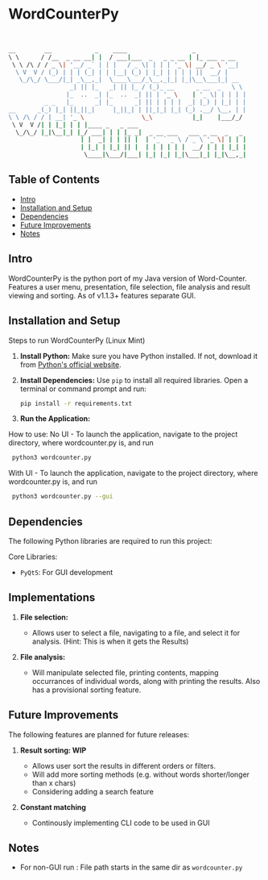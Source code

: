 # WordCounterPy
```bash


__        __            _    ____                  _              
\ \      / /__  _ __ __| |  / ___|___  _   _ _ __ | |_ ___ _ __   
 \ \ /\ / / _ \| '__/ _` | | |   / _ \| | | | '_ \| __/ _ \ '__|  
  \ V  V / (_) | | | (_| | | |__| (_) | |_| | | | | ||  __/ |     
   \_/\_/ \___/|_| _\__,_|  \____\___/_\__,_|_| |_|\__\___|_| __  
                 _| || |_   _| || |_ / (_)_ __      _ __  _   \ \ 
                |_  ..  _| |_  ..  _| || | '_ \    | '_ \| | | | |
          _ _   |_      _| |_      _| || | | | |  _| |_) | |_| | |
__      _(_) |_| ||_||_|     |_||_| | ||_|_| |_| (_) .__/ \__, | |
\ \ /\ / / | __| '_ \                \_\           |_|    |___/_/ 
 \ V  V /| | |_| | | |____ _   _ ___                              
  \_/\_/ |_|\__|_| |_/ ___| | | |_ _|  _ __ ___   ___ _ __  _   _ 
                    | |  _| | | || |  | '_ ` _ \ / _ \ '_ \| | | |
                    | |_| | |_| || |  | | | | | |  __/ | | | |_| |
                     \____|\___/|___| |_| |_| |_|\___|_| |_|\__,_|


  ```

## Table of Contents
- [Intro](#introduction)
- [Installation and Setup](#installation-and-setup)
- [Dependencies](#dependencies)
- [Future Improvements](#future-improvements)
- [Notes](#notes)

## Intro

WordCounterPy is the python port of my Java version of Word-Counter. Features a user menu, presentation, file selection, file analysis and result viewing and sorting. As of v1.1.3+ features separate GUI.

## Installation and Setup

Steps to run WordCounterPy (Linux Mint)

1. **Install Python:**
   Make sure you have Python installed. If not, download it from [Python's official website](https://www.python.org/downloads/).

2. **Install Dependencies:**
   Use `pip` to install all required libraries. Open a terminal or command prompt and run:
   ```bash
   pip install -r requirements.txt
   ```
3. **Run the Application:**

How to use:
   No UI - To launch the application, navigate to the project directory, where wordcounter.py is, and run 
   ```bash
    python3 wordcounter.py
   ```
   With UI - To launch the application, navigate to the project directory, where wordcounter.py is, and run 
   ```bash
    python3 wordcounter.py --gui
   ```

## Dependencies
The following Python libraries are required to run this project:

Core Libraries:

- `PyQt5`: For GUI development

## Implementations
1. **File selection:**
    - Allows user to select a file, navigating to a file, and select it for analysis. (Hint:
        This is when it gets the Results)

2. **File analysis:**
    - Will manipulate selected file, printing contents, mapping occurrances of individual 
        words, along with printing the results. Also has a provisional sorting feature.

## Future Improvements
The following features are planned for future releases:


1. **Result sorting: WIP**
    - Allows user sort the results in different orders or filters. 
    - Will add more sorting methods (e.g. without words shorter/longer than x chars)
    - Considering adding a search feature

2. **Constant matching**
    - Continously implementing CLI code to be used in GUI

## Notes
- For non-GUI run : File path starts in the same dir as `wordcounter.py`
